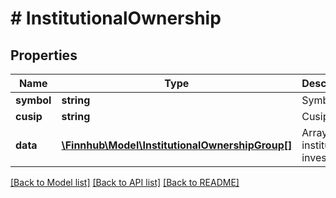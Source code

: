 # # InstitutionalOwnership

## Properties

Name | Type | Description | Notes
------------ | ------------- | ------------- | -------------
**symbol** | **string** | Symbol. | [optional]
**cusip** | **string** | Cusip. | [optional]
**data** | [**\Finnhub\Model\InstitutionalOwnershipGroup[]**](InstitutionalOwnershipGroup.md) | Array of institutional investors. | [optional]

[[Back to Model list]](../../README.md#models) [[Back to API list]](../../README.md#endpoints) [[Back to README]](../../README.md)

